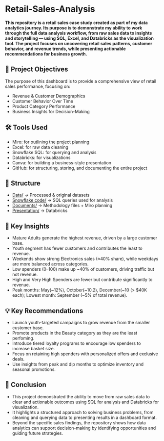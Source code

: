 # Retail-Sales-Analysis
**This repository is a retail sales case study created as part of my data analytics journey. Its purpose is to demonstrate my ability to work through the full data analysis workflow, from raw sales data to insights and storytelling — using SQL, Excel, and Databricks as the visualization tool. The project focuses on uncovering retail sales patterns, customer behavior, and revenue trends, while presenting actionable recommendations for business growth.**

## 🎯 Project Objectives
The purpose of this dashboard is to provide a comprehensive view of retail sales performance, focusing on:
- Revenue & Customer Demographics
- Customer Behavior Over Time
- Product Category Performance
- Business Insights for Decision-Making
  
## 🛠️ Tools Used
- Miro: for outlining the project planning
- Excel: for raw data cleaning
- Snowflake SQL: for querying and analysis
- Databricks: for visualizations
- Canva: for building a business-style presentation
- GitHub: for structuring, storing, and documenting the entire project

## 📂 Structure  
- [Data/](data) → Processed & original datasets  
- [Snowflake code/](snowflake/code) → SQL queries used for analysis   
- [Documents/](docs/documents) → Methodology files + Miro planning
- [Presentation/](docs/presentation) → Databricks

## 🔑 Key Insights
- Mature Adults generate the highest revenue, driven by a large customer base.
- Youth segment has fewer customers and contributes the least to revenue.
- Weekends show strong Electronics sales (≈40% share), while weekdays are more balanced across categories.
- Low spenders (0–100) make up ~40% of customers, driving traffic but not revenue.
- High and Very High Spenders are fewer but contribute significantly to revenue.
- Peak months: May(~12%), October(~10.2), December(~10 (> $40K each); Lowest month: September (~5% of total revenue).

## 💡 Key Recommendations
- Launch youth-targeted campaigns to grow revenue from the smaller customer base.
- Promote products in the Beauty category as they are the least perfoming.
- Introduce tiered loyalty programs to encourage low spenders to increase basket size.
- Focus on retaining high spenders with personalized offers and exclusive deals.
- Use insights from peak and dip months to optimize inventory and seasonal promotions.

## 📖 Conclusion
- This project demonstrated the ability to move from raw sales data to clear and  actionable outcomes using SQL for analysis and Databricks for visualization. 
- It highlights a structured approach to solving business problems, from cleaning and querying data to presenting results in a dashboard format.
- Beyond the specific sales findings, the repository shows how data analytics can support decision-making by identifying opportunities and guiding future strategies. 
